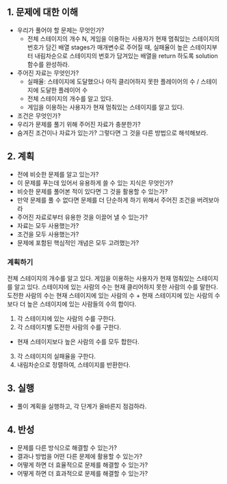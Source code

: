 ## 1. 문제에 대한 이해

* 우리가 풀어야 할 문제는 무엇인가?
  * 전체 스테이지의 개수 N, 게임을 이용하는 사용자가 현재 멈춰있는 스테이지의 번호가 담긴 배열 stages가 매개변수로 주어질 때, 실패율이 높은 스테이지부터 내림차순으로 스테이지의 번호가 담겨있는 배열을 return 하도록 solution 함수를 완성하라.
* 주어진 자료는 무엇인가?
  * 실패율: 스테이지에 도달했으나 아직 클리어하지 못한 플레이어의 수 /
    스테이지에 도달한 플레이어 수
  * 전체 스테이지의 개수를 알고 있다.
  * 게임을 이용하는 사용자가 현재 멈춰있는 스테이지를 알고 있다.
* 조건은 무엇인가?
* 우리가 문제를 풀기 위해 주어진 자료가 충분한가?
* 숨겨진 조건이나 자료가 있는가? 그렇다면 그 것을 다른 방법으로 해석해보라.

## 2. 계획

* 전에 비슷한 문제를 알고 있는가?
* 이 문제를 푸는데 있어서 유용하게 쓸 수 있는 지식은 무엇인가?
* 비슷한 문제를 풀어본 적이 있다면 그 것을 활용할 수 있는가?
* 만약 문제를 풀 수 없다면 문제를 더 단순하게 하기 위해서 주어진 조건을
  버려보아라
* 주어진 자료로부터 유용한 것을 이끌어 낼 수 있는가?
* 자료는 모두 사용했는가?
* 조건을 모두 사용했는가?
* 문제에 포함된 핵심적인 개념은 모두 고려했는가?

### 계획하기

전체 스테이지의 개수를 알고 있다.
게임을 이용하는 사용자가 현재 멈춰있는 스테이지를 알고 있다.
스테이지에 있는 사람의 수는 현재 클리어하지 못한 사람의 수를 말한다.
도전한 사람의 수는 현재 스테이지에 있는 사람의 수 + 현재 스테이지에 있는 사람의
수 보다 더 높은 스테이지에 있는 사람들의 수의 합이다.

1. 각 스테이지에 있는 사람의 수를 구한다.
2. 각 스테이지별 도전한 사람의 수를 구한다.
  * 현재 스테이지보다 높은 사람의 수를 모두 합한다.
3. 각 스테이지의 실패율을 구한다.
4. 내림차순으로 정렬하여, 스테이지를 반환한다.

## 3. 실행

* 풀이 계획을 실행하고, 각 단계가 올바른지 점검하라.

## 4. 반성

* 문제를 다른 방식으로 해결할 수 있는가?
* 결과나 방법을 어떤 다른 문제에 활용할 수 있는가?
* 어떻게 하면 더 효율적으로 문제를 해결할 수 있는가?
* 어떻게 하면 더 효과적으로 문제를 해결할 수 있는가?
